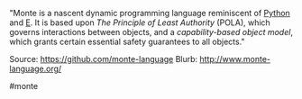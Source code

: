 "Monte is a nascent dynamic programming language reminiscent of [Python](https://python.org/) and [E](http://erights.org/). It is based upon _The Principle of Least Authority_ (POLA), which governs interactions between objects, and a _capability-based object model_, which grants certain essential safety guarantees to all objects."

Source: https://github.com/monte-language
Blurb: http://www.monte-language.org/

<!-- Keywords -->
#monte
<!-- /Keywords -->
